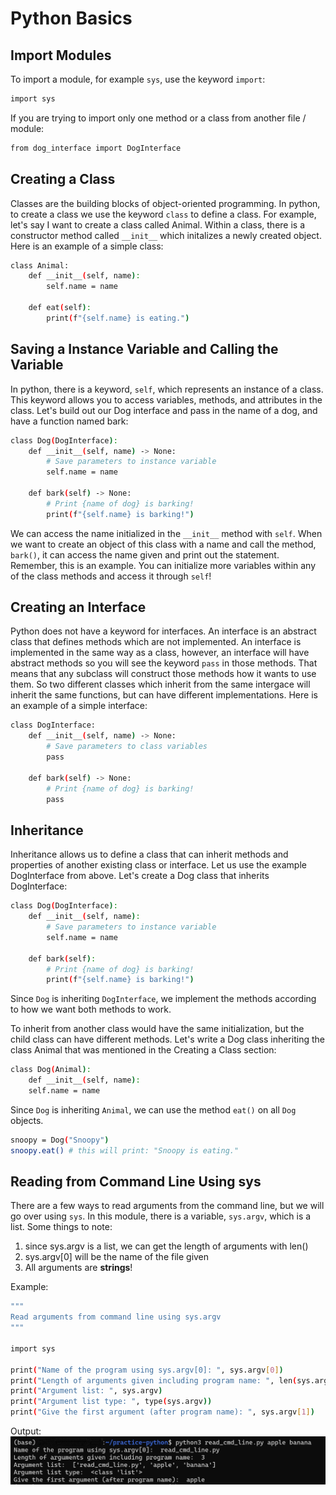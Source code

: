 # Python Basics

## Import Modules
To import a module, for example `sys`, use the keyword `import`:
```sh
import sys
```
If you are trying to import only one method or a class from another file / module:
```sh
from dog_interface import DogInterface
```

## Creating a Class
Classes are the building blocks of object-oriented programming. In python, to create a class
we use the keyword `class` to define a class. For example, let's say I want to create a class called Animal. Within a class, there is a constructor method called `__init__` which initalizes a newly created object.
Here is an example of a simple class:
```sh
class Animal:
    def __init__(self, name):
        self.name = name

    def eat(self):
        print(f"{self.name} is eating.")
```

## Saving a Instance Variable and Calling the Variable
In python, there is a keyword, `self`, which represents an instance of a class. This keyword allows you to access variables, methods, and attributes in the class. Let's build out our Dog interface and pass in the name of a dog, and have a function named bark:
```sh
class Dog(DogInterface):
    def __init__(self, name) -> None:
        # Save parameters to instance variable
        self.name = name

    def bark(self) -> None:
        # Print {name of dog} is barking!
        print(f"{self.name} is barking!")
```
We can access the name initialized in the `__init__` method with `self`. When we want to create an object of this class with a name and call the method, `bark()`, it can access the name given and print out the statement. Remember, this is an example. You can initialize more variables within any of the class methods and access it through `self`!

## Creating an Interface
Python does not have a keyword for interfaces. An interface is an abstract class that defines methods which are not implemented. An interface is implemented in the same way as a class, however, an interface will have abstract methods so you will see the keyword `pass` in those methods. That means that any subclass will construct those methods how it wants to use them. So two different classes which inherit from the same intergace will inherit the same functions, but can have different implementations.
Here is an example of a simple interface:
```sh
class DogInterface:
    def __init__(self, name) -> None:
        # Save parameters to class variables
        pass

    def bark(self) -> None:
        # Print {name of dog} is barking!
        pass
```

## Inheritance
Inheritance allows us to define a class that can inherit methods and properties of another existing class or interface. Let us use the example DogInterface from above. Let's create a Dog class that inherits DogInterface:
```sh
class Dog(DogInterface):
    def __init__(self, name):
        # Save parameters to instance variable
        self.name = name

    def bark(self):
        # Print {name of dog} is barking!
        print(f"{self.name} is barking!")
```
Since `Dog` is inheriting `DogInterface`, we implement the methods according to how we want both methods to work.

To inherit from another class would have the same initialization, but the child class can have different methods. Let's write a Dog class inheriting the class Animal that was mentioned in the Creating a Class section:
```sh
class Dog(Animal):
    def __init__(self, name):
    self.name = name
```
Since `Dog` is inheriting `Animal`, we can use the method `eat()` on all `Dog` objects.
```sh
snoopy = Dog("Snoopy")
snoopy.eat() # this will print: "Snoopy is eating."
```

## Reading from Command Line Using sys
There are a few ways to read arguments from the command line, but we will go over using `sys`.
In this module, there is a variable, `sys.argv`, which is a list. Some things to note:

1. since sys.argv is a list, we can get the length of arguments with len()
2. sys.argv[0] will be the name of the file given
3. All arguments are **strings**!

Example:
```sh
"""
Read arguments from command line using sys.argv
"""

import sys

print("Name of the program using sys.argv[0]: ", sys.argv[0])
print("Length of arguments given including program name: ", len(sys.argv))
print("Argument list: ", sys.argv)
print("Argument list type: ", type(sys.argv))
print("Give the first argument (after program name): ", sys.argv[1])
```
Output:
![alt text](./images/sys-argv-image.jpg)
